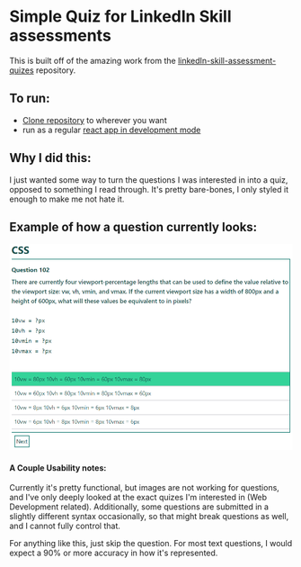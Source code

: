 # Simple Quiz for LinkedIn Skill assessments

This is built off of the amazing work from the [linkedIn-skill-assessment-quizes](https://github.com/Ebazhanov/linkedin-skill-assessments-quizzes) repository.

## To run:
- [Clone repository](https://docs.github.com/en/repositories/creating-and-managing-repositories/cloning-a-repository) to wherever you want
- run as a regular [react app in development mode](https://create-react-app.dev/docs/getting-started/)

## Why I did this:
I just wanted some way to turn the questions I was interested in into a quiz, opposed to something I read through. It's pretty bare-bones, I only styled it enough to make me not hate it.

## Example of how a question currently looks:
![Single Flashcard Question](/Linkedin-quiz.PNG)

#### A Couple Usability notes:
Currently it's pretty functional, but images are not working for questions, and I've only deeply looked at the exact quizes I'm interested in (Web Development related). Additionally, some questions are submitted in a slightly different syntax occasionally, so that might break questions as well, and I cannot fully control that.

For anything like this, just skip the question. For most text questions, I would expect a 90% or more accuracy in how it's represented.
